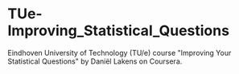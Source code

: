 # TUe-Improving_Statistical_Questions
Eindhoven University of Technology (TU/e) course "Improving Your Statistical Questions" by Daniël Lakens on Coursera.
